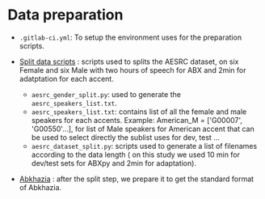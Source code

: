 Data preparation
================

- `.gitlab-ci.yml`: To setup the environment uses for the preparation scripts.
- [Split data scripts](https://github.com/bootphon/ABX-accent/tree/main/abx-accent/scripts/prepare/data_splits) : scripts used to splits the AESRC dataset, on six Female and six Male with two hours of speech for ABX and 2min for adatptation for each accent.

  - `aesrc_gender_split.py`: used to generate the `aesrc_speakers_list.txt`.
  - `aesrc_speakers_list.txt`: contains list of all the female and male speakers for each accents.
  Example: American_M = ['G00007', 'G00550'...], for list of Male speakers for American accent that can be used to select directly the sublist uses for dev, test ...
  - `aesrc_dataset_split.py`: scripts used to generate a list of filenames according to the data length ( on this study we used 10 min for dev/test sets for ABXpy and 2min for adaptation).
  
- [Abkhazia](https://github.com/bootphon/ABX-accent/tree/main/abx-accent/scripts/prepare/abkhazia) : after the split step, we prepare it to get the standard format of Abkhazia.


